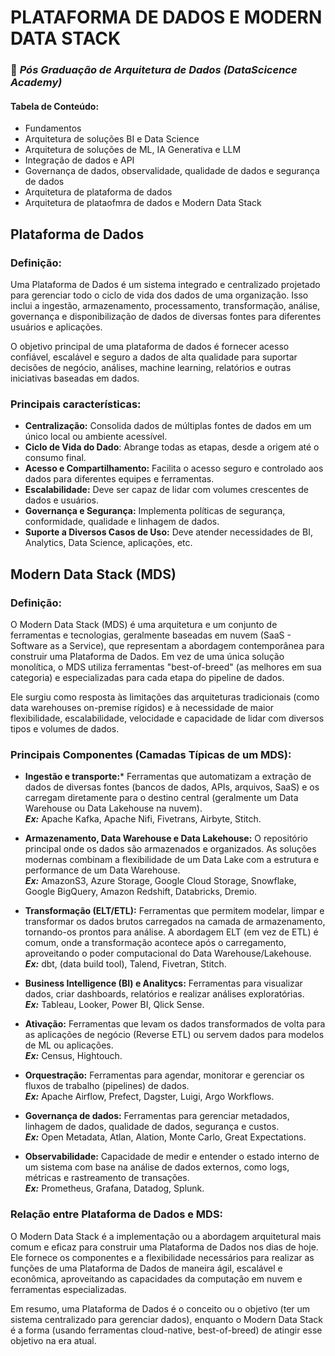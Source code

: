 # PLATAFORMA DE DADOS E MODERN DATA STACK

### 🚀 ***Pós Graduação de Arquitetura de Dados (DataScicence Academy)***

#### Tabela de Conteúdo:
- Fundamentos
- Arquitetura de soluções BI e Data Science
- Arquitetura de soluções de ML, IA Generativa e LLM
- Integração de dados e API
- Governança de dados, observalidade, qualidade de dados e segurança de dados
- Arquitetura de plataforma de dados
- Arquitetura de plataofmra de dados e Modern Data Stack


## Plataforma de Dados 
### Definição:
Uma Plataforma de Dados é um sistema integrado e centralizado projetado para gerenciar todo o ciclo de vida dos dados de uma organização. Isso inclui a ingestão, armazenamento, processamento, transformação, análise, governança e disponibilização de dados de diversas fontes para diferentes usuários e aplicações.

O objetivo principal de uma plataforma de dados é fornecer acesso confiável, escalável e seguro a dados de alta qualidade para suportar decisões de negócio, análises, machine learning, relatórios e outras iniciativas baseadas em dados.

### Principais características:
- **Centralização:** Consolida dados de múltiplas fontes de dados em um único local ou ambiente acessível.
- **Ciclo de Vida do Dado**: Abrange todas as etapas, desde a origem até o consumo final.
- **Acesso e Compartilhamento:** Facilita o acesso seguro e controlado aos dados para diferentes equipes e ferramentas.
- **Escalabilidade:** Deve ser capaz de lidar com volumes crescentes de dados e usuários.
- **Governança e Segurança:** Implementa políticas de segurança, conformidade, qualidade e linhagem de dados.
- **Suporte a Diversos Casos de Uso:** Deve atender necessidades de BI, Analytics, Data Science, aplicações, etc.


## Modern Data Stack (MDS)

### Definição:
O Modern Data Stack (MDS) é uma arquitetura e um conjunto de ferramentas e tecnologias, geralmente baseadas em nuvem (SaaS - Software as a Service), que representam a abordagem contemporânea para construir uma Plataforma de Dados. Em vez de uma única solução monolítica, o MDS utiliza ferramentas "best-of-breed" (as melhores em sua categoria) e especializadas para cada etapa do pipeline de dados.

Ele surgiu como resposta às limitações das arquiteturas tradicionais (como data warehouses on-premise rígidos) e à necessidade de maior flexibilidade, escalabilidade, velocidade e capacidade de lidar com diversos tipos e volumes de dados.

### Principais Componentes (Camadas Típicas de um MDS):

- **Ingestão e transporte:*** Ferramentas que automatizam a extração de dados de diversas fontes (bancos de dados, APIs, arquivos, SaaS) e os carregam diretamente para o destino central (geralmente um Data Warehouse ou Data Lakehouse na nuvem).  
***Ex:*** Apache Kafka, Apache Nifi, Fivetrans, Airbyte, Stitch.

- **Armazenamento, Data Warehouse e Data Lakehouse:** O repositório principal onde os dados são armazenados e organizados. As soluções modernas combinam a flexibilidade de um Data Lake com a estrutura e performance de um Data Warehouse.  
  ***Ex:*** AmazonS3, Azure Storage, Google Cloud Storage, Snowflake, Google BigQuery, Amazon Redshift, Databricks, Dremio.
- **Transformação (ELT/ETL):** Ferramentas que permitem modelar, limpar e transformar os dados brutos carregados na camada de armazenamento, tornando-os prontos para análise. A abordagem ELT (em vez de ETL) é comum, onde a transformação acontece após o carregamento, aproveitando o poder computacional do Data Warehouse/Lakehouse.  
  ***Ex:*** dbt, (data build tool), Talend, Fivetran, Stitch.
- **Business Intelligence (BI) e Analitycs:** Ferramentas para visualizar dados, criar dashboards, relatórios e realizar análises exploratórias.  
  ***Ex:*** Tableau, Looker, Power BI, Qlick Sense.
- **Ativação:** Ferramentas que levam os dados transformados de volta para as aplicações de negócio (Reverse ETL) ou servem dados para modelos de ML ou aplicações.  
  ***Ex:*** Census, Hightouch.
- **Orquestração:** Ferramentas para agendar, monitorar e gerenciar os fluxos de trabalho (pipelines) de dados.  
  ***Ex:*** Apache Airflow, Prefect, Dagster, Luigi, Argo Workflows.
- **Governança de dados:**  Ferramentas para gerenciar metadados, linhagem de dados, qualidade de dados, segurança e custos.  
  ***Ex:*** Open Metadata, Atlan, Alation, Monte Carlo, Great Expectations.
- **Observabilidade:** Capacidade de medir e entender o estado interno de um sistema com base na análise de dados externos, como logs, métricas e rastreamento de transações.  
  ***Ex:*** Prometheus, Grafana, Datadog, Splunk.


### Relação entre Plataforma de Dados e MDS:

O Modern Data Stack é a implementação ou a abordagem arquitetural mais comum e eficaz para construir uma Plataforma de Dados nos dias de hoje. Ele fornece os componentes e a flexibilidade necessários para realizar as funções de uma Plataforma de Dados de maneira ágil, escalável e econômica, aproveitando as capacidades da computação em nuvem e ferramentas especializadas.

Em resumo, uma Plataforma de Dados é o conceito ou o objetivo (ter um sistema centralizado para gerenciar dados), enquanto o Modern Data Stack é a forma (usando ferramentas cloud-native, best-of-breed) de atingir esse objetivo na era atual.
